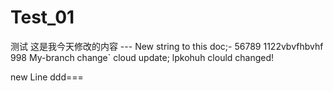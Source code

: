 # Test_01
测试
这是我今天修改的内容 ---
New string to this doc;-
56789
1122vbvfhbvhf
998 My-branch change`
cloud update;
lpkohuh  clould changed!

new Line
ddd=== 
